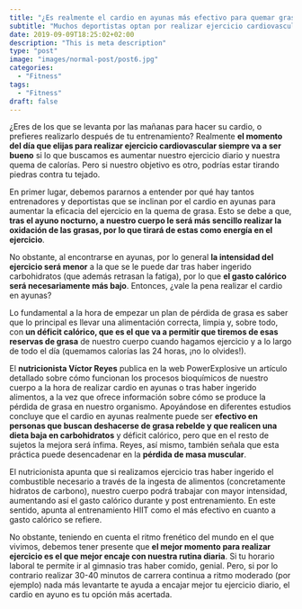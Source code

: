 ```yaml
---
title: "¿Es realmente el cardio en ayunas más efectivo para quemar grasa?"
subtitle: "Muchos deportistas optan por realizar ejercicio cardiovascular en ayunas buscando una mayor efectividad en la quema de grasa corporal. Pero, ¿de verdad funciona así? Antes de poner el despertador para saltar de la cama y salir a correr, caminar o andar en bici, debes tener claros cuáles son tus objetivos."
date: 2019-09-09T18:25:02+02:00
description: "This is meta description"
type: "post"
image: "images/normal-post/post6.jpg"
categories: 
  - "Fitness"
tags:
  - "Fitness"
draft: false
---
```


¿Eres de los que se levanta por las mañanas para hacer su cardio, o prefieres realizarlo después de tu entrenamiento? Realmente **el momento del día que elijas para realizar ejercicio cardiovascular siempre va a ser bueno** si lo que buscamos es aumentar nuestro ejercicio diario y nuestra quema de calorías. Pero si nuestro objetivo es otro, podrías estar tirando piedras contra tu tejado. 

En primer lugar, debemos pararnos a entender por qué hay tantos entrenadores y deportistas que se inclinan por el cardio en ayunas para aumentar la eficacia del ejercicio en la quema de grasa. Esto se debe a que, **tras el ayuno nocturno, a nuestro cuerpo le será más sencillo realizar la oxidación de las grasas, por lo que tirará de estas como energía en el ejercicio**. 

No obstante, al encontrarse en ayunas, por lo general **la intensidad del ejercicio será menor** a la que se le puede dar tras haber ingerido carbohidratos (que además retrasan la fatiga), por lo que **el gasto calórico será necesariamente más bajo**. Entonces, ¿vale la pena realizar el cardio en ayunas?

Lo fundamental a la hora de empezar un plan de pérdida de grasa es saber que lo principal es llevar una alimentación correcta, limpia y, sobre todo, con **un déficit calórico, que es el que va a permitir que tiremos de esas reservas de grasa** de nuestro cuerpo cuando hagamos ejercicio y a lo largo de todo el día (quemamos calorías las 24 horas, ¡no lo olvides!). 

El **nutricionista Víctor Reyes** publica en la web PowerExplosive un artículo detallado sobre cómo funcionan los procesos bioquímicos de nuestro cuerpo a la hora de realizar cardio en ayunas o tras haber ingerido alimentos, a la vez que ofrece información sobre cómo se produce la pérdida de grasa en nuestro organismo. Apoyándose en diferentes estudios concluye que el cardio en ayunas realmente puede ser **efectivo en personas que buscan deshacerse de grasa rebelde y que realicen una dieta baja en carbohidratos** y déficit calórico, pero que en el resto de sujetos la mejora será ínfima. Reyes, así mismo, también señala que esta práctica puede desencadenar en la **pérdida de masa muscular**. 

El nutricionista apunta que si realizamos ejercicio tras haber ingerido el combustible necesario a través de la ingesta de alimentos (concretamente hidratos de carbono), nuestro cuerpo podrá trabajar con mayor intensidad, aumentando así el gasto calórico durante y post entrenamiento. En este sentido, apunta al entrenamiento HIIT como el más efectivo en cuanto a gasto calórico se refiere.

No obstante, teniendo en cuenta el ritmo frenético del mundo en el que vivimos, debemos tener presente que **el mejor momento para realizar ejercicio es el que mejor encaje con nuestra rutina diaria**. Si tu horario laboral te permite ir al gimnasio tras haber comido, genial. Pero, si por lo contrario realizar 30-40 minutos de carrera continua a ritmo moderado (por ejemplo) nada más levantarte te ayuda a encajar mejor tu ejercicio diario, el cardio en ayuno es tu opción más acertada.
